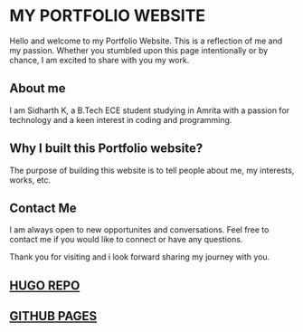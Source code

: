 # MY PORTFOLIO WEBSITE

Hello and welcome to my Portfolio Website. This is a reflection of me and my passion. Whether you stumbled upon this page intentionally or by chance, I am excited to share with you my work.

## About me

I am Sidharth K, a B.Tech ECE student studying in Amrita with a passion for technology and a keen interest in coding and programming.

## Why I built this Portfolio website?

The purpose of building this website is to tell people about me, my interests, works, etc.

## Contact Me

I am always open to new opportunites and conversations. Feel free to contact me if you would like to connect or have any questions.

Thank you for visiting and i look forward sharing my journey with you.

## [HUGO REPO](https://github.com/sidharth256/portfolio.github.io)

## [GITHUB PAGES](https://sidharth256.github.io/portfolio.github.io)
